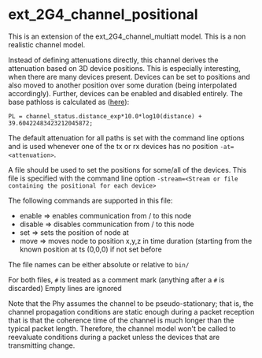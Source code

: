 # ext_2G4_channel_positional

This is an extension of the ext_2G4_channel_multiatt model. 
This is a non realistic channel model.

Instead of defining attenuations directly, this channel derives the attenuation based on 3D device positions.
This is especially interesting, when there are many devices present.
Devices can be set to positions and also moved to another position over some duration (being interpolated accordingly).
Further, devices can be enabled and disabled entirely.
The base pathloss is calculated as ([here](https://github.com/prathje/ext_2G4_channel_positional/blob/eb904e8efcbede2d1e98236163936f4a2fbfb2e9/src/channel_positional.c#L309C5-L309C85)):
```
PL = channel_status.distance_exp*10.0*log10(distance) + 39.60422483423212045872;
```


The default attenuation for all paths is set with the command line options and is used whenever one of the tx or rx devices has no position
`-at=<attenuation>`.

A file should be used to set the positions for some/all of the devices.
This file is specified with the command line option `-stream=<Stream or file containing the positional for each device>`

The following commands are supported in this file:
- <ts> enable <id> => enables communication from / to this node
- <ts> disable <id> => disables communication from / to this node
- <ts> set <id> <x> <y> <z> => sets the position of node <id> at <ts>
- <ts> move <id> <x> <y> <z> <duration> => moves node <id> to position x,y,z in time duration (starting from the known position at ts (0,0,0) if not set before

The file names can be either absolute or relative to `bin/`

For both files, `#` is treated as a comment mark (anything after a `#` is
discarded)
Empty lines are ignored

Note that the Phy assumes the channel to be pseudo-stationary; that is, the
channel propagation conditions are static enough during a packet reception that
is that the coherence time of the channel is much longer than the typical
packet length.
Therefore, the channel model won't be called to reevaluate conditions during a
packet unless the devices that are transmitting change.

